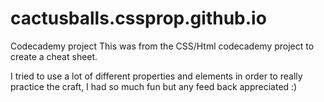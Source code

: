 # cactusballs.cssprop.github.io
Codecademy project
This was from the CSS/Html codecademy project to create a cheat sheet. 

I tried to use a lot of different properties and elements in order to really practice the craft, I had so much fun but any feed back appreciated :)
